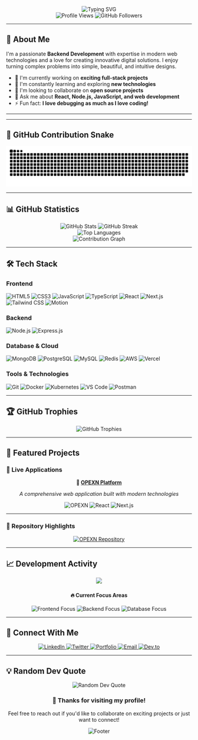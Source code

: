 <div align="center">
  <img src="https://readme-typing-svg.herokuapp.com?font=Fira+Code&size=30&duration=3000&pause=1000&color=2F81F7&center=true&vCenter=true&width=700&lines=Hi+there!+I'm+Sanjeev+%F0%9F%91%8B;Full-Stack+Web+Developer;Building+Amazing+Digital+Experiences" alt="Typing SVG" />
</div>

<div align="center">
  <img src="https://komarev.com/ghpvc/?username=sanjeev0303&label=Profile%20views&color=0e75b6&style=flat" alt="Profile Views" />
  <img src="https://img.shields.io/github/followers/sanjeev0303?label=Followers&style=social" alt="GitHub Followers" />
</div>

---

## 🚀 About Me

I'm a passionate **Backend Development** with expertise in modern web technologies and a love for creating innovative digital solutions. I enjoy turning complex problems into simple, beautiful, and intuitive designs.

- 🔭 I'm currently working on **exciting full-stack projects**
- 🌱 I'm constantly learning and exploring **new technologies**
- 👯 I'm looking to collaborate on **open source projects**
- 💬 Ask me about **React, Node.js, JavaScript, and web development**
- ⚡ Fun fact: **I love debugging as much as I love coding!**

---

---

## 🐍 GitHub Contribution Snake

<div align="center">
  <picture>
    <source media="(prefers-color-scheme: dark)" srcset="https://github.com/shivajee98/shivajee98/blob/output/github-snake-dark.svg">
    <source media="(prefers-color-scheme: light)" srcset="https://github.com/shivajee98/shivajee98/blob/output/github-snake-light.svg">
    <img alt="github contribution grid snake animation" src="https://github.com/shivajee98/shivajee98/blob/output/github-snake-dark.svg">
  </picture>
</div>

---

## 📊 GitHub Statistics

<div align="center">
  <img src="https://github-readme-stats.vercel.app/api?username=shivajee98&show_icons=true&theme=tokyonight&hide_border=true&count_private=true" alt="GitHub Stats" height="165" />
  <img src="https://github-readme-streak-stats.herokuapp.com/?user=shivajee98&theme=tokyonight&hide_border=true" alt="GitHub Streak" height="165" />
</div>

<div align="center">
  <img src="https://github-readme-stats.vercel.app/api/top-langs/?username=shivajee98&layout=compact&theme=tokyonight&hide_border=true&langs_count=8" alt="Top Languages" />
</div>

<div align="center">
  <img src="https://github-readme-activity-graph.vercel.app/graph?username=shivajee98&theme=tokyo-night&hide_border=true&area=true" alt="Contribution Graph" />
</div>

---

## 🛠️ Tech Stack

### Frontend
<div align="left">
  <img src="https://img.shields.io/badge/HTML5-E34F26?style=for-the-badge&logo=html5&logoColor=white" alt="HTML5" />
  <img src="https://img.shields.io/badge/CSS3-1572B6?style=for-the-badge&logo=css3&logoColor=white" alt="CSS3" />
  <img src="https://img.shields.io/badge/JavaScript-F7DF1E?style=for-the-badge&logo=javascript&logoColor=black" alt="JavaScript" />
  <img src="https://img.shields.io/badge/TypeScript-007ACC?style=for-the-badge&logo=typescript&logoColor=white" alt="TypeScript" />
  <img src="https://img.shields.io/badge/React-20232A?style=for-the-badge&logo=react&logoColor=61DAFB" alt="React" />
  <img src="https://img.shields.io/badge/Next.js-000000?style=for-the-badge&logo=next.js&logoColor=white" alt="Next.js" />
  <img src="https://img.shields.io/badge/Tailwind_CSS-38B2AC?style=for-the-badge&logo=tailwind-css&logoColor=white" alt="Tailwind CSS" />
   <img src="https://img.shields.io/badge/Motion-38B2AC?style=for-the-badge&logo=motion&logoColor=white" alt="Motion" />
</div>

### Backend
<div align="left">
  <img src="https://img.shields.io/badge/Node.js-43853D?style=for-the-badge&logo=node.js&logoColor=white" alt="Node.js" />
  <img src="https://img.shields.io/badge/Express.js-404D59?style=for-the-badge&logo=express&logoColor=white" alt="Express.js" />
</div>

### Database & Cloud
<div align="left">
  <img src="https://img.shields.io/badge/MongoDB-4EA94B?style=for-the-badge&logo=mongodb&logoColor=white" alt="MongoDB" />
  <img src="https://img.shields.io/badge/PostgreSQL-316192?style=for-the-badge&logo=postgresql&logoColor=white" alt="PostgreSQL" />
  <img src="https://img.shields.io/badge/MySQL-00000F?style=for-the-badge&logo=mysql&logoColor=white" alt="MySQL" />
  <img src="https://img.shields.io/badge/Redis-DC382D?style=for-the-badge&logo=redis&logoColor=white" alt="Redis" />
  <img src="https://img.shields.io/badge/Amazon_AWS-232F3E?style=for-the-badge&logo=amazon-aws&logoColor=white" alt="AWS" />
  <img src="https://img.shields.io/badge/Vercel-000000?style=for-the-badge&logo=vercel&logoColor=white" alt="Vercel" />
</div>

### Tools & Technologies
<div align="left">
  <img src="https://img.shields.io/badge/Git-F05032?style=for-the-badge&logo=git&logoColor=white" alt="Git" />
  <img src="https://img.shields.io/badge/Docker-2496ED?style=for-the-badge&logo=docker&logoColor=white" alt="Docker" />
  <img src="https://img.shields.io/badge/Kubernetes-326CE5?style=for-the-badge&logo=kubernetes&logoColor=white" alt="Kubernetes" />
  <img src="https://img.shields.io/badge/VS_Code-007ACC?style=for-the-badge&logo=visual-studio-code&logoColor=white" alt="VS Code" />
  <img src="https://img.shields.io/badge/Postman-FF6C37?style=for-the-badge&logo=postman&logoColor=white" alt="Postman" />
</div>

---

## 🏆 GitHub Trophies

<div align="center">
  <img src="https://github-profile-trophy.vercel.app/?username=shivajee98&theme=tokyonight&no-frame=true&no-bg=false&margin-w=4&row=1" alt="GitHub Trophies" />
</div>

---

## 🚀 Featured Projects

### 🌟 Live Applications

<div align="center">
  
  **🔗 [OPEXN Platform](https://opexn.com)**
  
  *A comprehensive web application built with modern technologies*
  
  ![OPEXN](https://img.shields.io/badge/Live-OPEXN-success?style=for-the-badge&logo=vercel)
  ![React](https://img.shields.io/badge/React-20232A?style=for-the-badge&logo=react&logoColor=61DAFB)
  ![Next.js](https://img.shields.io/badge/Next.js-000000?style=for-the-badge&logo=next.js&logoColor=white)
  
  ---
  
</div>

### 📂 Repository Highlights

<div align="center">
  <a href="https://github.com/shivajee98">
    <img src="https://github-readme-stats.vercel.app/api/pin/?username=shivajee98&repo=opexn&theme=tokyonight&hide_border=true" alt="OPEXN Repository" />
  </a>
</div>

---

## 📈 Development Activity

<div align="center">
  <img src="https://github-readme-streak-stats-eta-bice.vercel.app?user=shivajee98&theme=blue-navy&fire=#EB5454FF)](https://git.io/streak-stats" />
</div>

<div align="center">
  <h4>🔥 Current Focus Areas</h4>
  <img src="https://img.shields.io/badge/Frontend-React%20%7C%20Next.js-blue?style=for-the-badge" alt="Frontend Focus" />
  <img src="https://img.shields.io/badge/Backend-Node.js%20%7C%20Express-green?style=for-the-badge" alt="Backend Focus" />
  <img src="https://img.shields.io/badge/Database-MongoDB%20%7C%20PostgreSQL-orange?style=for-the-badge" alt="Database Focus" />
</div>

---

## 🤝 Connect With Me

<div align="center">
  <a href="https://linkedin.com/in/shivajee98" target="_blank">
    <img src="https://img.shields.io/badge/LinkedIn-0077B5?style=for-the-badge&logo=linkedin&logoColor=white" alt="LinkedIn" />
  </a>
  <a href="https://twitter.com/shivajee98" target="_blank">
    <img src="https://img.shields.io/badge/Twitter-1DA1F2?style=for-the-badge&logo=twitter&logoColor=white" alt="Twitter" />
  </a>
  <a href="https://shivajee.dev" target="_blank">
    <img src="https://img.shields.io/badge/Portfolio-FF5722?style=for-the-badge&logo=google-chrome&logoColor=white" alt="Portfolio" />
  </a>
  <a href="mailto:ultimateintimater@gmail.com">
    <img src="https://img.shields.io/badge/Email-D14836?style=for-the-badge&logo=gmail&logoColor=white" alt="Email" />
  </a>
  <a href="https://dev.to/shivajee98" target="_blank">
    <img src="https://img.shields.io/badge/Dev.to-0A0A0A?style=for-the-badge&logo=dev.to&logoColor=white" alt="Dev.to" />
  </a>
</div>

---

## 💡 Random Dev Quote

<div align="center">
  <img src="https://quotes-github-readme.vercel.app/api?type=horizontal&theme=tokyonight" alt="Random Dev Quote" />
</div>


<div align="center">
  <h3>💖 Thanks for visiting my profile!</h3>
  <p>Feel free to reach out if you'd like to collaborate on exciting projects or just want to connect!</p>
  
  <img src="https://capsule-render.vercel.app/api?type=waving&color=gradient&height=100&section=footer" alt="Footer" />
</div>


